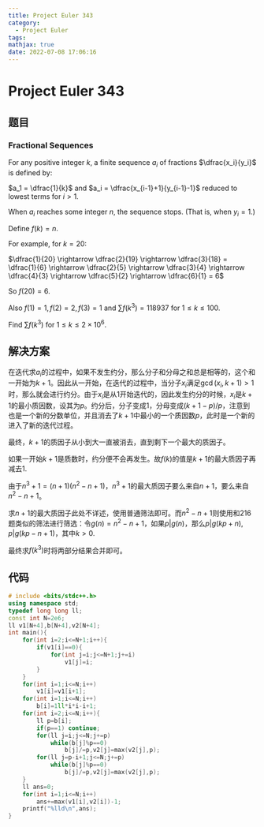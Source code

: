 ```yaml
---
title: Project Euler 343
category:
  - Project Euler
tags:
mathjax: true
date: 2022-07-08 17:06:16
---
```


<escape><!-- more --></escape>

# Project Euler 343

## 题目

### Fractional Sequences

For any positive integer $k$, a finite sequence $a_i$ of fractions $\dfrac{x_i}{y_i}$ is defined by:

$a_1 = \dfrac{1}{k}$ and $a_i = \dfrac{x_{i-1}+1}{y_{i-1}-1}$ reduced to lowest terms for $i>1$.

When $a_i$ reaches some integer $n$, the sequence stops. (That is, when $y_i=1$.)

Define $f(k) = n$.

For example, for $k = 20$:

$\dfrac{1}{20} \rightarrow \dfrac{2}{19} \rightarrow \dfrac{3}{18} = \dfrac{1}{6} \rightarrow \dfrac{2}{5} \rightarrow \dfrac{3}{4} \rightarrow \dfrac{4}{3} \rightarrow \dfrac{5}{2} \rightarrow \dfrac{6}{1} = 6$

So $f(20) = 6$.

Also $f(1) = 1, f(2) = 2, f(3) = 1$ and $\sum f(k^3) = 118937$ for $1 \le k \le 100$.

Find $\sum f(k^3)$ for $1 \le k \le 2\times10^6$.

## 解决方案

在迭代求$a_i$的过程中，如果不发生约分，那么分子和分母之和总是相等的，这个和一开始为$k+1$。因此从一开始，在迭代的过程中，当分子$x_i$满足$\gcd(x_i,k+1)>1$时，那么就会进行约分。由于$x_i$是从$1$开始迭代的，因此发生约分的时候，$x_i$是$k+1$的最小质因数，设其为$p$。约分后，分子变成$1$，分母变成$(k+1-p)/p$，注意到也是一个新的分数单位，并且消去了$k+1$中最小的一个质因数$p$，此时是一个新的进入了新的迭代过程。

最终，$k+1$的质因子从小到大一直被消去，直到剩下一个最大的质因子。

如果一开始$k+1$是质数时，约分便不会再发生。故$f(k)$的值是$k+1$的最大质因子再减去$1$.

由于$n^3+1=(n+1)(n^2-n+1)$，$n^3+1$的最大质因子要么来自$n+1$，要么来自$n^2-n+1$。

求$n+1$的最大质因子此处不详述，使用普通筛法即可。而$n^2-n+1$则使用和216题类似的筛法进行筛选：令$g(n)=n^2-n+1$，如果$p|g(n)$，那么$p|g(kp+n),p|g(kp-n+1)$，其中$k>0$.

最终求$f(k^3)$时将两部分结果合并即可。

## 代码

```C++
# include <bits/stdc++.h>
using namespace std;
typedef long long ll;
const int N=2e6;
ll v1[N+4],b[N+4],v2[N+4];
int main(){
    for(int i=2;i<=N+1;i++){
        if(v1[i]==0){
            for(int j=i;j<=N+1;j+=i)
                v1[j]=i;
        }
    }
    for(int i=1;i<=N;i++)
        v1[i]=v1[i+1];
    for(int i=1;i<=N;i++)
        b[i]=1ll*i*i-i+1;
    for(int i=2;i<=N;i++){
        ll p=b[i];
        if(p==1) continue;
        for(ll j=i;j<=N;j+=p)
            while(b[j]%p==0)
                b[j]/=p,v2[j]=max(v2[j],p);
        for(ll j=p-i+1;j<=N;j+=p)
            while(b[j]%p==0)
                b[j]/=p,v2[j]=max(v2[j],p);
    }
    ll ans=0;
    for(int i=1;i<=N;i++)
        ans+=max(v1[i],v2[i])-1;
    printf("%lld\n",ans);
}

```
